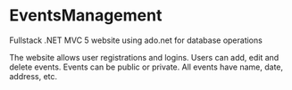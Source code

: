 # EventsManagement

Fullstack .NET MVC 5 website using ado.net for database operations

The website allows user registrations and logins. Users can add, edit and delete events. Events can be public or private. All events have name, date, address, etc.
